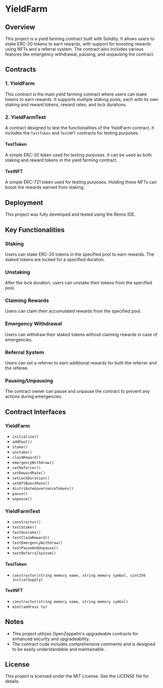 # YieldFarm

## Overview

This project is a yield farming contract built with Solidity. It allows users to stake ERC-20 tokens to earn rewards, with support for boosting rewards using NFTs and a referral system. The contract also includes various features like emergency withdrawal, pausing, and unpausing the contract.

## Contracts

### 1. YieldFarm

This contract is the main yield farming contract where users can stake tokens to earn rewards. It supports multiple staking pools, each with its own staking and reward tokens, reward rates, and lock durations.

### 2. YieldFarmTest

A contract designed to test the functionalities of the YieldFarm contract. It includes the `TestToken` and `TestNFT` contracts for testing purposes.

#### TestToken

A simple ERC-20 token used for testing purposes. It can be used as both staking and reward tokens in the yield farming contract.

#### TestNFT

A simple ERC-721 token used for testing purposes. Holding these NFTs can boost the rewards earned from staking.

## Deployment

This project was fully developed and tested using the Remix IDE.

## Key Functionalities

### Staking

Users can stake ERC-20 tokens in the specified pool to earn rewards. The staked tokens are locked for a specified duration.

### Unstaking

After the lock duration, users can unstake their tokens from the specified pool.

### Claiming Rewards

Users can claim their accumulated rewards from the specified pool.

### Emergency Withdrawal

Users can withdraw their staked tokens without claiming rewards in case of emergencies.

### Referral System

Users can set a referrer to earn additional rewards for both the referrer and the referee.

### Pausing/Unpausing

The contract owner can pause and unpause the contract to prevent any actions during emergencies.

## Contract Interfaces

### YieldFarm

- `initialize()`
- `addPool()`
- `stake()`
- `unstake()`
- `claimReward()`
- `emergencyWithdraw()`
- `setReferrer()`
- `setRewardRate()`
- `setLockDuration()`
- `setNftBoostRate()`
- `distributeGovernanceTokens()`
- `pause()`
- `unpause()`

### YieldFarmTest

- `constructor()`
- `testStake()`
- `testUnstake()`
- `testClaimReward()`
- `testEmergencyWithdraw()`
- `testPauseAndUnpause()`
- `testReferralSystem()`

#### TestToken

- `constructor(string memory name, string memory symbol, uint256 initialSupply)`

#### TestNFT

- `constructor(string memory name, string memory symbol)`
- `mint(address to)`

## Notes

- This project utilizes OpenZeppelin's upgradeable contracts for enhanced security and upgradeability.
- The contract code includes comprehensive comments and is designed to be easily understandable and maintainable.

## License

This project is licensed under the MIT License. See the LICENSE file for details.
